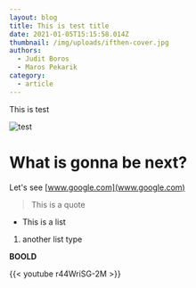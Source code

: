 ```yaml
---
layout: blog
title: This is test title
date: 2021-01-05T15:15:58.014Z
thumbnail: /img/uploads/ifthen-cover.jpg
authors:
  - Judit Boros
  - Maros Pekarik
category:
  - article
---
```

This is test 

![test](/img/uploads/ifthen-cover.jpg "testing title")

# What is gonna be next?

Let's see [www.google.com](www.google.com) 

> This is a quote 

* This is a list

1. another list type

**BOOLD**

{{< youtube r44WriSG-2M >}}